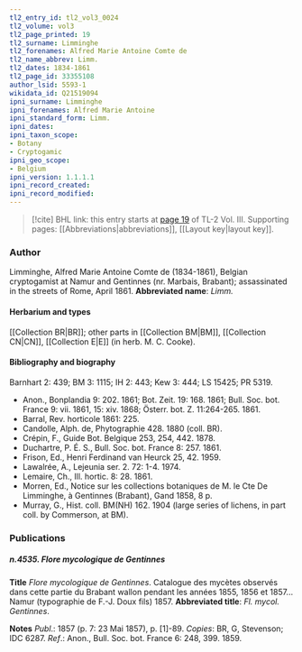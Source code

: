 ```yaml
---
tl2_entry_id: tl2_vol3_0024
tl2_volume: vol3
tl2_page_printed: 19
tl2_surname: Limminghe
tl2_forenames: Alfred Marie Antoine Comte de
tl2_name_abbrev: Limm.
tl2_dates: 1834-1861
tl2_page_id: 33355108
author_lsid: 5593-1
wikidata_id: Q21519094
ipni_surname: Limminghe
ipni_forenames: Alfred Marie Antoine
ipni_standard_form: Limm.
ipni_dates: 
ipni_taxon_scope: 
- Botany
- Cryptogamic
ipni_geo_scope: 
- Belgium
ipni_version: 1.1.1.1
ipni_record_created: 
ipni_record_modified:
---
```



> [!cite] BHL link: this entry starts at [page 19](https://www.biodiversitylibrary.org/page/33355108) of TL-2 Vol. III.
> Supporting pages: [[Abbreviations|abbreviations]], [[Layout key|layout key]].

### Author

Limminghe, Alfred Marie Antoine Comte de (1834-1861), Belgian cryptogamist at Namur and Gentinnes (nr. Marbais, Brabant); assassinated in the streets of Rome, April 1861. 
**Abbreviated name**: *Limm.*

#### Herbarium and types

[[Collection BR|BR]]; other parts in [[Collection BM|BM]], [[Collection CN|CN]], [[Collection E|E]] (in herb. M. C. Cooke).

#### Bibliography and biography

Barnhart 2: 439; BM 3: 1115; IH 2: 443; Kew 3: 444; LS 15425; PR 5319.
- Anon., Bonplandia 9: 202. 1861; Bot. Zeit. 19: 168. 1861; Bull. Soc. bot. France 9: vii. 1861, 15: xiv. 1868; Österr. bot. Z. 11:264-265. 1861.
- Barral, Rev. horticole 1861: 225.
- Candolle, Alph. de, Phytographie 428. 1880 (coll. BR).
- Crépin, F., Guide Bot. Belgique 253, 254, 442. 1878.
- Duchartre, P. É. S., Bull. Soc. bot. France 8: 257. 1861.
- Frison, Ed., Henri Ferdinand van Heurck 25, 42. 1959.
- Lawalrée, A., Lejeunia ser. 2. 72: 1-4. 1974.
- Lemaire, Ch., Ill. hortic. 8: 28. 1861.
- Morren, Ed., Notice sur les collections botaniques de M. le Cte De Limminghe, à Gentinnes (Brabant), Gand 1858, 8 p.
- Murray, G., Hist. coll. BM(NH) 162. 1904 (large series of lichens, in part coll. by Commerson, at BM).

### Publications

##### n.4535. Flore mycologique de Gentinnes

**Title**
*Flore mycologique de Gentinnes*. Catalogue des mycètes observés dans cette partie du Brabant wallon pendant les années 1855, 1856 et 1857... Namur (typographie de F.-J. Doux fils) 1857.
**Abbreviated title**: *Fl. mycol. Gentinnes*.

**Notes**
*Publ*.: 1857 (p. 7: 23 Mai 1857), p. \[1\]-89. *Copies*: BR, G, Stevenson; IDC 6287.
*Ref*.: Anon., Bull. Soc. bot. France 6: 248, 399. 1859.


